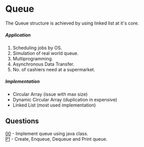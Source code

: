 # Queue
The Queue structure is achieved by using linked list at it's core. 

##### Application
1. Scheduling jobs by OS.
2. Simulation of real world queue.
3. Multiprogramming.
4. Asynchronous Data Transfer.
5. No. of cashiers need at a supermarket.

##### Implementation
* Circular Array (issue with max size)
* Dynamic Circular Array (duplication in expensive)
* Linked List (most used implementation)

## Questions
[00](https://github.com/Lakshitnagar/DS-ALGO/blob/master/ds/queue/Queue.java) - Implement queue using java class.\
[P1](https://github.com/Lakshitnagar/DS-ALGO/tree/master/ds/queue/p1) - Create, Enqueue, Dequeue and Print queue.
